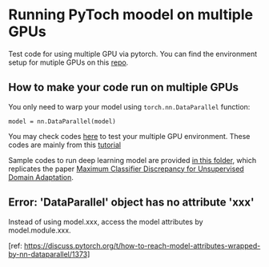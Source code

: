 # Running PyToch moodel on multiple GPUs
Test code for using multiple GPU via pytorch. 
You can find the environment setup for mutiple GPUs on this [repo](https://github.com/JiahongChen/Set-up-deep-learning-frameworks-with-GPU-on-Google-Cloud-Platform).

## How to make your code run on multiple GPUs
You only need to warp your model using ```torch.nn.DataParallel``` function:
```
model = nn.DataParallel(model)
```
You may check codes [here](https://github.com/JiahongChen/multiGPU/blob/master/testMultiGPU.py) to test your multiple GPU environment. These codes are mainly from this [tutorial](https://pytorch.org/tutorials/beginner/blitz/data_parallel_tutorial.html)


Sample codes to run deep learning model are provided [in this folder](https://github.com/JiahongChen/multiGPU/tree/master/MCD_multi_GPU), which replicates the paper [Maximum Classifier Discrepancy for Unsupervised Domain Adaptation](https://openaccess.thecvf.com/content_cvpr_2018/papers/Saito_Maximum_Classifier_Discrepancy_CVPR_2018_paper.pdf).

## Error: 'DataParallel' object has no attribute 'xxx'
Instead of using model.xxx, access the model attributes by model.module.xxx.

[ref: https://discuss.pytorch.org/t/how-to-reach-model-attributes-wrapped-by-nn-dataparallel/1373]

